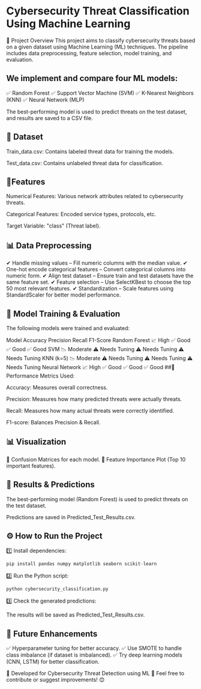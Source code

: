 # Cybersecurity Threat Classification Using Machine Learning
📌 Project Overview
This project aims to classify cybersecurity threats based on a given dataset using Machine Learning (ML) techniques. The pipeline includes data preprocessing, feature selection, model training, and evaluation.

## We implement and compare four ML models:
✅ Random Forest
✅ Support Vector Machine (SVM)
✅ K-Nearest Neighbors (KNN)
✅ Neural Network (MLP)

The best-performing model is used to predict threats on the test dataset, and results are saved to a CSV file.

## 📂 Dataset
Train_data.csv: Contains labeled threat data for training the models.

Test_data.csv: Contains unlabeled threat data for classification.

## 🔹Features
Numerical Features: Various network attributes related to cybersecurity threats.

Categorical Features: Encoded service types, protocols, etc.

Target Variable: "class" (Threat label).

## 📊 Data Preprocessing
✔ Handle missing values – Fill numeric columns with the median value.
✔ One-hot encode categorical features – Convert categorical columns into numeric form.
✔ Align test dataset – Ensure train and test datasets have the same feature set.
✔ Feature selection – Use SelectKBest to choose the top 50 most relevant features.
✔ Standardization – Scale features using StandardScaler for better model performance.

## 🚀 Model Training & Evaluation
The following models were trained and evaluated:

Model	Accuracy	Precision	Recall	F1-Score
Random Forest	📈 High	✅ Good	✅ Good	✅ Good
SVM	📉 Moderate	⚠️ Needs Tuning	⚠️ Needs Tuning	⚠️ Needs Tuning
KNN (k=5)	📉 Moderate	⚠️ Needs Tuning	⚠️ Needs Tuning	⚠️ Needs Tuning
Neural Network	📈 High	✅ Good	✅ Good	✅ Good
##🔹 Performance Metrics Used:

Accuracy: Measures overall correctness.

Precision: Measures how many predicted threats were actually threats.

Recall: Measures how many actual threats were correctly identified.

F1-score: Balances Precision & Recall.

## 📊 Visualization
🔹 Confusion Matrices for each model.
🔹 Feature Importance Plot (Top 10 important features).

## 📌 Results & Predictions
The best-performing model (Random Forest) is used to predict threats on the test dataset.

Predictions are saved in Predicted_Test_Results.csv.

## ⚙️ How to Run the Project
1️⃣ Install dependencies:

```python
pip install pandas numpy matplotlib seaborn scikit-learn
```

2️⃣ Run the Python script:
```python
python cybersecurity_classification.py
```
3️⃣ Check the generated predictions:

The results will be saved as Predicted_Test_Results.csv.

## 📌 Future Enhancements
✅ Hyperparameter tuning for better accuracy.
✅ Use SMOTE to handle class imbalance (if dataset is imbalanced).
✅ Try deep learning models (CNN, LSTM) for better classification.

🚀 Developed for Cybersecurity Threat Detection using ML
📧 Feel free to contribute or suggest improvements! 😊
